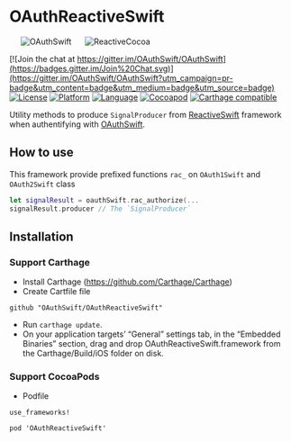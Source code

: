 # OAuthReactiveSwift

<img  src="https://raw.githubusercontent.com/OAuthSwift/OAuthSwift/master/Assets/OAuthSwift-icon.png" alt="OAuthSwift" hspace=20 /> <img  src="https://avatars2.githubusercontent.com/u/3422977?v=3&s=200" alt="ReactiveCocoa"/>

[![Join the chat at https://gitter.im/OAuthSwift/OAuthSwift](https://badges.gitter.im/Join%20Chat.svg)](https://gitter.im/OAuthSwift/OAuthSwift?utm_campaign=pr-badge&utm_content=badge&utm_medium=badge&utm_source=badge)
[![License](https://img.shields.io/badge/license-MIT-blue.svg?style=flat
            )](http://mit-license.org) [![Platform](https://img.shields.io/badge/platform-iOS_OSX-lightgrey.svg?style=flat
             )](https://developer.apple.com/resources/) [![Language](https://img.shields.io/badge/language-swift-orange.svg?style=flat
             )](https://developer.apple.com/swift) [![Cocoapod](https://img.shields.io/cocoapods/v/OAuthReactiveSwift.svg?style=flat)](http://cocoadocs.org/docsets/OAuthReactiveSwift/)
[![Carthage compatible](https://img.shields.io/badge/Carthage-compatible-4BC51D.svg?style=flat)](https://github.com/Carthage/Carthage)

Utility methods to produce `SignalProducer` from [ReactiveSwift](https://github.com/ReactiveCocoa/ReactiveSwift) framework when authentifying  with [OAuthSwift](https://github.com/OAuthSwift/OAuthSwift).

## How to use
This framework provide prefixed functions `rac_` on `OAuth1Swift` and `OAuth2Swift` class

```swift
let signalResult = oauthSwift.rac_authorize(...
signalResult.producer // The `SignalProducer`
```

## Installation

### Support Carthage

* Install Carthage (https://github.com/Carthage/Carthage)
* Create Cartfile file
```
github "OAuthSwift/OAuthReactiveSwift"
```
* Run `carthage update`.
* On your application targets’ “General” settings tab, in the “Embedded Binaries” section, drag and drop OAuthReactiveSwift.framework from the Carthage/Build/iOS folder on disk.

### Support CocoaPods

* Podfile

```
use_frameworks!

pod 'OAuthReactiveSwift'
```
